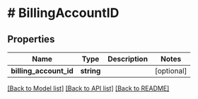 # # BillingAccountID

## Properties

Name | Type | Description | Notes
------------ | ------------- | ------------- | -------------
**billing_account_id** | **string** |  | [optional]

[[Back to Model list]](../../README.md#models) [[Back to API list]](../../README.md#endpoints) [[Back to README]](../../README.md)
